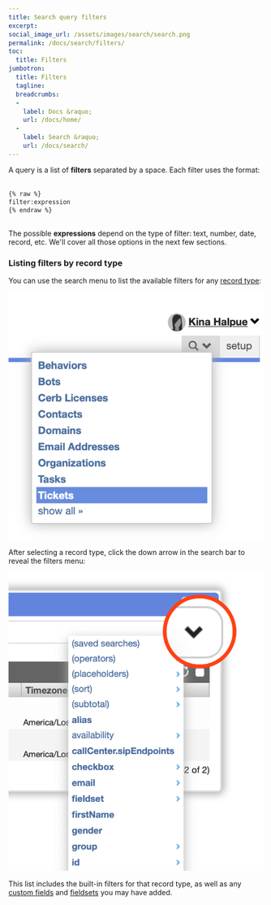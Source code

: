```yaml
---
title: Search query filters
excerpt:
social_image_url: /assets/images/search/search.png
permalink: /docs/search/filters/
toc:
  title: Filters
jumbotron:
  title: Filters
  tagline: 
  breadcrumbs:
  -
    label: Docs &raquo;
    url: /docs/home/
  -
    label: Search &raquo;
    url: /docs/search/
---
```


A query is a list of **filters** separated by a space. Each filter uses the format:

<pre>
<code class="language-text">
{% raw %}
filter:expression
{% endraw %}
</code>
</pre>

The possible **expressions** depend on the type of filter: text, number, date, record, etc. We'll cover all those options in the next few sections.

### Listing filters by record type

You can use the search menu to list the available filters for any [record type](/docs/records/types/):

<div class="cerb-screenshot">
<img src="/assets/images/docs/search/search-menu.png" class="screenshot">
</div>

After selecting a record type, click the down arrow in the search bar to reveal the filters menu:

<div class="cerb-screenshot">
<img src="/assets/images/docs/search/search-worklist-menu.png" class="screenshot">
</div>

This list includes the built-in filters for that record type, as well as any [custom fields](/docs/custom-fields/) and [fieldsets](/docs/custom-fields/) you may have added.
